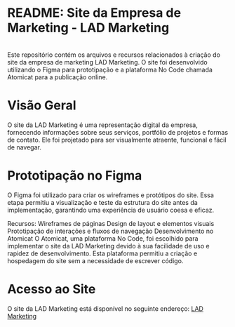 <h1>README: Site da Empresa de Marketing - LAD Marketing</h1>
<br>
Este repositório contém os arquivos e recursos relacionados à criação do site da empresa de marketing LAD Marketing. O site foi desenvolvido utilizando o Figma para prototipação e a plataforma No Code chamada Atomicat para a publicação online.

<h1>Visão Geral</h1>
O site da LAD Marketing é uma representação digital da empresa, fornecendo informações sobre seus serviços, portfólio de projetos e formas de contato. Ele foi projetado para ser visualmente atraente, funcional e fácil de navegar.

<h1>Prototipação no Figma</h1>
O Figma foi utilizado para criar os wireframes e protótipos do site. Essa etapa permitiu a visualização e teste da estrutura do site antes da implementação, garantindo uma experiência de usuário coesa e eficaz.

Recursos:
Wireframes de páginas
Design de layout e elementos visuais
Prototipação de interações e fluxos de navegação
Desenvolvimento no Atomicat
O Atomicat, uma plataforma No Code, foi escolhido para implementar o site da LAD Marketing devido à sua facilidade de uso e rapidez de desenvolvimento. Esta plataforma permitiu a criação e hospedagem do site sem a necessidade de escrever código.

<h1>Acesso ao Site</h1>
O site da LAD Marketing está disponível no seguinte endereço: <a href="https://ladmarketing.site" target="_blank">LAD Marketing</a>

